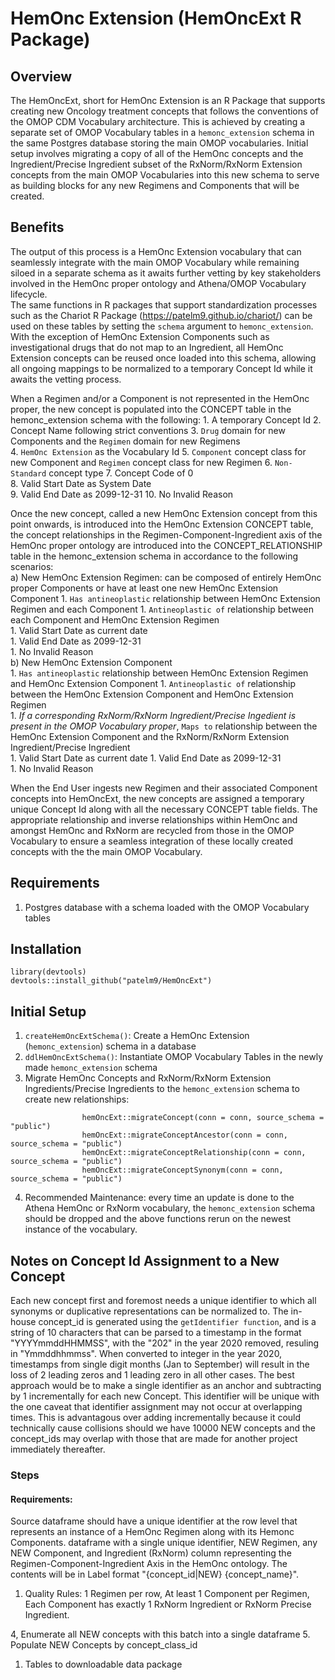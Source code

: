 # HemOnc Extension (HemOncExt R Package) 
## Overview  
The HemOncExt, short for HemOnc Extension is an R Package that supports creating new Oncology treatment concepts that follows the conventions of the OMOP CDM Vocabulary architecture. This is achieved by creating a separate set of OMOP Vocabulary tables in a `hemonc_extension` schema in the same Postgres database storing the main OMOP vocabularies. Initial setup involves migrating a copy of all of the HemOnc concepts and the Ingredient/Precise Ingredient subset of the RxNorm/RxNorm Extension concepts from the main OMOP Vocabularies into this new schema to serve as building blocks for any new Regimens and Components that will be created. 

## Benefits  
The output of this process is a HemOnc Extension vocabulary that can seamlessly integrate with the main OMOP Vocabulary while remaining siloed in a separate schema as it awaits further vetting by key stakeholders involved in the HemOnc proper ontology and Athena/OMOP Vocabulary lifecycle.  
The same functions in R packages that support standardization processes such as the Chariot R Package (https://patelm9.github.io/chariot/) can be used on these tables by setting the `schema` argument to `hemonc_extension`.  
With the exception of HemOnc Extension Components such as investigational drugs that do not map to an Ingredient, all HemOnc Extension concepts can be reused once loaded into this schema, allowing all ongoing mappings to be normalized to a temporary Concept Id while it awaits the vetting process.   

When a Regimen and/or a Component is not represented in the HemOnc proper, the new concept is populated into the CONCEPT table in the hemonc_extension schema with the following: 
    1. A temporary Concept Id
    2. Concept Name following strict conventions
    3. `Drug` domain for new Components and the `Regimen` domain for new Regimens  
    4. `HemOnc Extension` as the Vocabulary Id
    5. `Component` concept class for new Component and `Regimen` concept class for new Regimen
    6. `Non-Standard` concept type
    7. Concept Code of 0  
    8. Valid Start Date as System Date  
    9. Valid End Date as 2099-12-31
    10. No Invalid Reason  
    
Once the new concept, called a new HemOnc Extension concept from this point onwards, is introduced into the HemOnc Extension CONCEPT table, the concept relationships in the Regimen-Component-Ingredient axis of the HemOnc proper ontology are introduced into the CONCEPT_RELATIONSHIP table in the hemonc_extension schema in accordance to the following scenarios:  
a) New HemOnc Extension Regimen: can be composed of entirely HemOnc proper Components or have at least one new HemOnc Extension Component
    1. `Has antineoplastic` relationship between HemOnc Extension Regimen and each Component 
    1. `Antineoplastic of` relationship between each Component and HemOnc Extension Regimen  
    1. Valid Start Date as current date  
    1. Valid End Date as 2099-12-31  
    1. No Invalid Reason  
b) New HemOnc Extension Component  
    1. `Has antineoplastic` relationship between HemOnc Extension Regimen and HemOnc Extension Component 
    1. `Antineoplastic of` relationship between the HemOnc Extension Component and HemOnc Extension Regimen  
    1. _If a corresponding RxNorm/RxNorm Ingredient/Precise Ingedient is present in the OMOP Vocabulary proper_, `Maps to` relationship between the HemOnc Extension Component and the RxNorm/RxNorm Extension Ingredient/Precise Ingredient  
    1. Valid Start Date as current date
    1. Valid End Date as 2099-12-31  
    1. No Invalid Reason  


    

When the End User ingests new Regimen and their associated Component concepts into HemOncExt, the new concepts are assigned a temporary unique Concept Id along with all the necessary CONCEPT table fields. The appropriate relationship and inverse relationships within HemOnc and amongst HemOnc and RxNorm are recycled from those in the OMOP Vocabulary to ensure a seamless integration of these locally created concepts with the the main OMOP Vocabulary.

## Requirements  
1. Postgres database with a schema loaded with the OMOP Vocabulary tables  

## Installation  
```
library(devtools)  
devtools::install_github("patelm9/HemOncExt")
```
## Initial Setup
1. `createHemOncExtSchema()`: Create a HemOnc Extension (`hemonc_extension`) schema in a database
2. `ddlHemOncExtSchema()`: Instantiate OMOP Vocabulary Tables in the newly made `hemonc_extension` schema
3. Migrate HemOnc Concepts and RxNorm/RxNorm Extension Ingredients/Precise Ingredients to the `hemonc_extension` schema to create new relationships:  
```
                hemOncExt::migrateConcept(conn = conn, source_schema = "public")
                hemOncExt::migrateConceptAncestor(conn = conn, source_schema = "public")  
                hemOncExt::migrateConceptRelationship(conn = conn, source_schema = "public")  
                hemOncExt::migrateConceptSynonym(conn = conn, source_schema = "public")  
```
4. Recommended Maintenance: every time an update is done to the Athena HemOnc or RxNorm vocabulary, the `hemonc_extension` schema should be dropped and the above functions rerun on the newest instance of the vocabulary.  
  
## Notes on Concept Id Assignment to a New Concept  
Each new concept first and foremost needs a unique identifier to which all synonyms or duplicative representations can be normalized to. The in-house concept_id is generated using the `getIdentifier function`, and is a string of 10 characters that can be parsed to a timestamp in the format "YYYYmmddHHMMSS", with the "202" in the year 2020 removed, resuling in "Ymmddhhmmss". When converted to integer in the year 2020, timestamps from single digit months (Jan to September) will result in the loss of 2 leading zeros and 1 leading zero in all other cases. The best approach would be to make a single identifier as an anchor and subtracting by 1 incrementally for each new Concept. This identifier will be unique with the one caveat that identifier assignment may not occur at overlapping times. This is advantagous over adding incrementally because it could technically cause collisions should we have 10000 NEW concepts and the concept_ids may overlap with those that are made for another project immediately thereafter. 
  
### Steps  
#### Requirements: 
Source dataframe should have a unique identifier at the row level that represents an instance of a HemOnc Regimen along with its Hemonc Components. dataframe with a single unique identifier, NEW Regimen, any NEW Component, and Ingredient (RxNorm) column representing the Regimen-Component-Ingredient Axis in the HemOnc ontology. The contents will be in Label format "{concept_id|NEW} {concept_name}".  
1. Quality Rules: 1 Regimen per row, At least 1 Component per Regimen, Each Component has exactly 1 RxNorm Ingredient or RxNorm Precise Ingredient.  


4, Enumerate all NEW concepts with this batch into a single dataframe
5. Populate NEW Concepts by concept_class_id
1. Tables to downloadable data package
